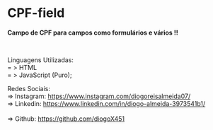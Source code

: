 # CPF-field

<strong>Campo de CPF para campos como formulários e vários !!</strong>

<br>

Linguagens Utilizadas:
<br>
 = > HTML
 <br>
 = > JavaScript (Puro);
<br>

 Redes Sociais:
 <br>
   => Instagram: https://www.instagram.com/diogoreisalmeida07/
 <br>
   => Linkedin: https://www.linkedin.com/in/diogo-almeida-3973541b1/
 <br>  
   => Github: https://github.com/diogoX451
